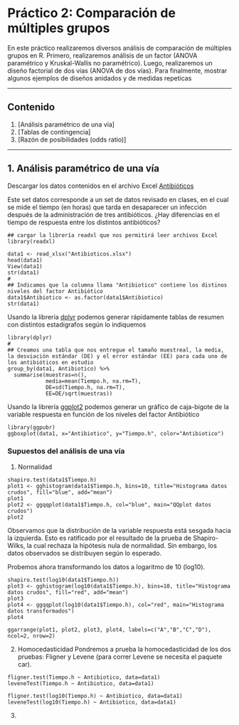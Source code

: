 # Práctico 2: Comparación de múltiples grupos

En este práctico realizaremos diversos análisis de comparación de múltiples grupos en R. Primero, realizaremos análisis de un factor (ANOVA paramétrico y Kruskal-Wallis no paramétrico). Luego, realizaremos un diseño factorial de dos vías (ANOVA de dos vías). Para finalmente, mostrar algunos ejemplos de diseños anidados y de medidas repeticas

---

## Contenido

1. [Análisis paramétrico de una vía]
2. [Tablas de contingencia]
3. [Razón de posibilidades (odds ratio)]

---
## 1. Análisis paramétrico de una vía

Descargar los datos contenidos en el archivo Excel [Antibióticos](https://github.com/lecastaneda/Bioestadistica/blob/main/Antibioticos.xlsx)

Este set datos corresponde a un set de datos revisado en clases, en el cual se mide el tiempo (en horas) que tarda en desaparecer un infección después de la administración de tres antibióticos. ¿Hay diferencias en el tiempo de respuesta entre los distintos antibióticos?

```
## cargar la librería readxl que nos permitirá leer archivos Excel
library(readxl)

data1 <- read_xlsx("Antibioticos.xlsx")
head(data1)
View(data1)
str(data1)
#
## Indicamos que la columna llama "Antibiotico" contiene los distinos niveles del factor Antibiótico
data1$Antibiotico <- as.factor(data1$Antibiotico)
str(data1)
```
Usando la librería [dplyr](https://dplyr.tidyverse.org/) podemos generar rápidamente tablas de resumen con distintos estadígrafos según lo indiquemos
```
library(dplyr)
#
## Creamos una tabla que nos entregue el tamaño muestreal, la media, la desviación estándar (DE) y el error estándar (EE) para cada uno de los antibióticos en estudio
group_by(data1, Antibiotico) %>%
  summarise(muestras=n(),
            media=mean(Tiempo.h, na.rm=T),
            DE=sd(Tiempo.h, na.rm=T),
            EE=DE/sqrt(muestras))
```
Usando la librería [ggplot2](https://ggplot2.tidyverse.org/) podemos generar un gráfico de caja-bigote de la variable respuesta en función de los niveles del factor Antibiótico
```
library(ggpubr)
ggboxplot(data1, x="Antibiotico", y="Tiempo.h", color="Antibiotico")
```
### Supuestos del análisis de una vía
1. Normalidad
```
shapiro.test(data1$Tiempo.h)
plot1 <- gghistogram(data1$Tiempo.h, bins=10, title="Histograma datos crudos", fill="blue", add="mean")
plot1
plot2 <- ggqqplot(data1$Tiempo.h, col="blue", main="QQplot datos crudos")
plot2
```
Observamos que la distribución de la variable respuesta está sesgada hacia la izquierda. Esto es ratificado por el resultado de la prueba de Shapiro-Wilks, la cual rechaza la hipótesis nula de normalidad. Sin embargo, los datos observados se distribuyen según lo esperado.

Probemos ahora transformando los datos a logaritmo de 10 (log10).
```
shapiro.test(log10(data1$Tiempo.h))
plot3 <- gghistogram(log10(data1$Tiempo.h), bins=10, title="Histograma datos crudos", fill="red", add="mean")
plot3
plot4 <- ggqqplot(log10(data1$Tiempo.h), col="red", main="Histograma datos transformados")
plot4

ggarrange(plot1, plot2, plot3, plot4, labels=c("A","B","C","D"), ncol=2, nrow=2)
```
2. Homocedasticidad
Pondremos a prueba la homocedasticidad de los dos pruebas: Fligner y Levene (para correr Levene se necesita el paquete car).
```
fligner.test(Tiempo.h ~ Antibiotico, data=data1)
leveneTest(Tiempo.h ~ Antibiotico, data=data1)

fligner.test(log10(Tiempo.h) ~ Antibiotico, data=data1)
leveneTest(log10(Tiempo.h) ~ Antibiotico, data=data1)
```
3.





